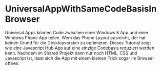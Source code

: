 UniversalAppWithSameCodeBasisInBrowser
======================================

Universal Apps können Code zwischen einer Windows 8 App und einer Windows Phone App teilen. Wem das Phone Layout ausreicht, der hat keinen Grund für die Desktopversion zu optimieren. Dieses Tutorial zeigt wie eine Javascript Hub App auf eine einzige Codebasis reduziert werden kann. Nachdem im Shared Projekt dann nur noch HTML, CSS und Javascript ist, lässt sich die App mit einem kleinen Trick sogar im Browser öffnen.
